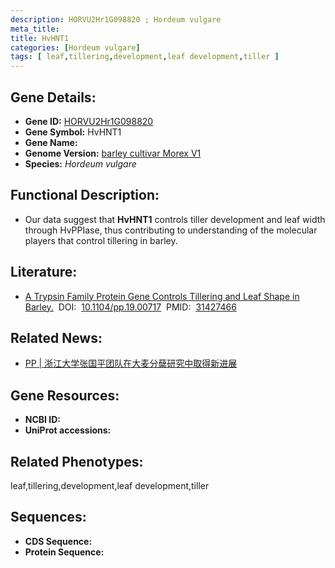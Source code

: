 ```yaml
---
description: HORVU2Hr1G098820 ; Hordeum vulgare
meta_title:
title: HvHNT1
categories: [Hordeum vulgare]
tags: [ leaf,tillering,development,leaf development,tiller ]
---
```


## Gene Details:
- **Gene ID:**	[HORVU2Hr1G098820]()
- **Gene Symbol:** HvHNT1
- **Gene Name:** 
- **Genome Version:** [barley cultivar Morex V1]()
- **Species:** *Hordeum vulgare*

## Functional Description:
   - Our data suggest that **HvHNT1** controls tiller development and leaf width through HvPPIase, thus contributing to understanding of the molecular players that control tillering in barley.

## Literature:
   - [A Trypsin Family Protein Gene Controls Tillering and Leaf Shape in Barley.]( https://academic.oup.com/plphys/article/181/2/701/6000126?login=true)&nbsp;&nbsp;DOI:&nbsp;&nbsp;[10.1104/pp.19.00717](https://academic.oup.com/plphys/article/181/2/701/6000126?login=true)&nbsp;&nbsp;PMID:&nbsp;&nbsp;[31427466](https://pubmed.ncbi.nlm.nih.gov/31427466/)

## Related News:
   - [PP | 浙江大学张国平团队在大麦分蘖研究中取得新进展](https://mp.weixin.qq.com/s?__biz=Mzg3MDEwNDEyMg==&mid=2247485543&idx=2&sn=17c3982f215611254841579444188273&chksm=ce93a532f9e42c240ff29a8114eee1fd460fb04fadc1f8b06ea727ecf323c1e5cf3f0b442c48&scene=27#wechat_redirect)

## Gene Resources:
- **NCBI ID:** [](https://www.ncbi.nlm.nih.gov/gene/?term=)
- **UniProt accessions:** [](https://www.uniprot.org/uniprotkb//entry)

## Related Phenotypes:
leaf,tillering,development,leaf development,tiller

## Sequences:
- **CDS Sequence:**
- **Protein Sequence:**

